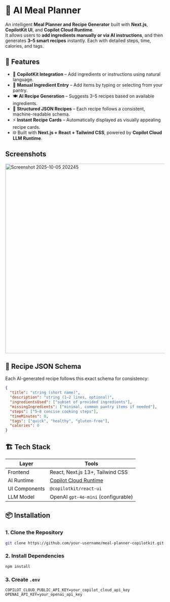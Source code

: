 # 🥗 AI Meal Planner

An intelligent **Meal Planner and Recipe Generator** built with **Next.js**, **CopilotKit UI**, and **Copilot Cloud Runtime**.  
It allows users to **add ingredients manually or via AI instructions**, and then generates **3–5 smart recipes** instantly. Each with detailed steps, time, calories, and tags.


## 🚀 Features

- 🧠 **CopilotKit Integration** – Add ingredients or instructions using natural language.
- 📝 **Manual Ingredient Entry** – Add items by typing or selecting from your pantry.
- 🍽️ **AI Recipe Generation** – Suggests 3–5 recipes based on available ingredients.
- 🧾 **Structured JSON Recipes** – Each recipe follows a consistent, machine-readable schema.
- ⚡ **Instant Recipe Cards** – Automatically displayed as visually appealing recipe cards.
- 🌐 Built with **Next.js + React + Tailwind CSS**, powered by **Copilot Cloud LLM Runtime**.

## Screenshots
<img width="1348" height="598" alt="Screenshot 2025-10-05 202245" src="https://github.com/user-attachments/assets/56739ccf-3d23-42ad-a8a9-146e49df78bd" />

## 🧩 Recipe JSON Schema

Each AI-generated recipe follows this exact schema for consistency:

```json
{
  "title": "string (short name)",
  "description": "string (1–2 lines, optional)",
  "ingredientsUsed": ["subset of provided ingredients"],
  "missingIngredients": ["minimal, common pantry items if needed"],
  "steps": ["5–8 concise cooking steps"],
  "timeMinutes": 0,
  "tags": ["quick", "healthy", "gluten-free"],
  "calories": 0
}
```

## 🏗️ Tech Stack

| Layer | Tools |
|-------|-------|
| Frontend | React, Next.js 13+, Tailwind CSS |
| AI Runtime | [Copilot Cloud Runtime](https://copilotkit.ai) |
| UI Components | `@copilotkit/react-ui` |
| LLM Model | OpenAI `gpt-4o-mini` (configurable) |


## 📦 Installation

### 1. Clone the Repository

```bash
git clone https://github.com/your-username/meal-planner-copilotkit.git
```

### 2. Install Dependencies

```bash
npm install
```
### 3. Create `.env`

```env
COPILOT_CLOUD_PUBLIC_API_KEY=your_copilot_cloud_api_key
OPENAI_API_KEY=your_openai_api_key
```

